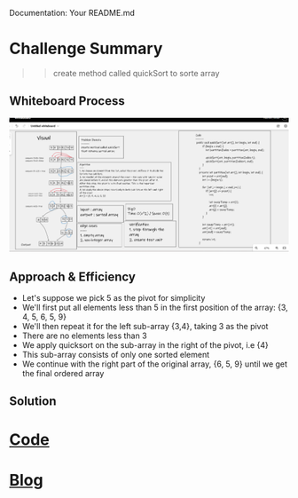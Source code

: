 Documentation: Your README.md
# Challenge Summary
>> create method called quickSort to  sorte array

## Whiteboard Process
![Quick Sort](../asset/QuickSort.png)
## Approach & Efficiency
* Let's suppose we pick 5 as the pivot for simplicity
* We'll first put all elements less than 5 in the first position of the array: {3, 4, 5, 6, 5, 9}
* We'll then repeat it for the left sub-array {3,4}, taking 3 as the pivot
* There are no elements less than 3
* We apply quicksort on the sub-array in the right of the pivot, i.e {4}
* This sub-array consists of only one sorted element
* We continue with the right part of the original array, {6, 5, 9} until we get the final ordered array

## Solution
# [Code](./app/src)

# [Blog](blog28.md)
